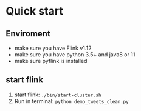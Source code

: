 # Quick start

## Enviroment
* make sure you have Flink v1.12
* make sure you have python 3.5+ and java8 or 11
* make sure pyflink is installed 

## start flink 
1. start flink: `./bin/start-cluster.sh`
2. Run in terminal: `python demo_tweets_clean.py`
